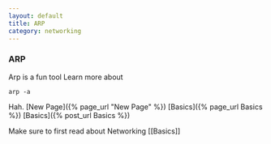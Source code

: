 ```yaml
---
layout: default
title: ARP
category: networking
---
```

### ARP
Arp is a fun tool
Learn more about
```
arp -a
```
Hah.
[New Page]({% page_url "New Page" %})
[Basics]({% page_url Basics %})
[Basics]({% post_url Basics %}) 

Make sure to first read about Networking [[Basics]]
